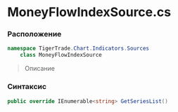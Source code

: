 
# MoneyFlowIndexSource.cs
### Расположение
```csharp
namespace TigerTrade.Chart.Indicators.Sources  
    class MoneyFlowIndexSource
```

> Описание

### Синтаксис
```csharp
public override IEnumerable<string> GetSeriesList()
```
